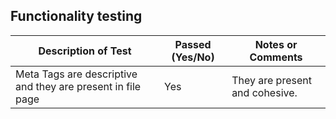 ## Functionality testing

| **Description of Test**                                           | **Passed (Yes/No)** | **Notes or Comments**                         |
|-------------------------------------------------------------------|---------------------|-----------------------------------------------|
| Meta Tags are descriptive and they are present in file page | Yes                 | They are present and cohesive.                |